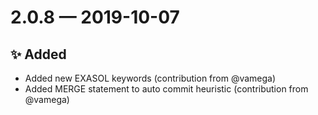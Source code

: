 # 2.0.8 — 2019-10-07

## ✨ Added

- Added new EXASOL keywords (contribution from @vamega)
- Added MERGE statement to auto commit heuristic (contribution from @vamega)


